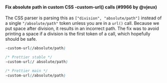 #### Fix absolute path in custom CSS -custom-url() calls (#9966 by @vjeux)

The CSS parser is parsing this as `["division", "absolute/path"]` instead of a single `"/absolute/path"` token unless you are in a `url()` call. Because we put space after division, it results in an incorrect path. The fix was to avoid printing a space if a division is the first token of a call, which hopefully should be safe.

<!-- prettier-ignore -->
```css
-custom-url(/absolute/path)

/* Prettier stable */
-custom-url(/ absolute/path)

/* Prettier main */
-custom-url(/absolute/path)
```
